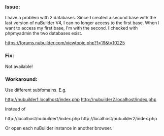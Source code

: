 ### Issue: 

I have a problem with 2 databases.
Since I created a second base with the last version of nuBuilder V4, I can no longer access to the first base.
When I want to access my first base, I'm with the second.
I checked with phpmyadmin the two databases exist.

https://forums.nubuilder.com/viewtopic.php?f=19&t=10225

### Fix: 

Not available!

### Workaround: 

Use different subfomains. E.g.

http://nubuilder1.localhost/index.php
http://nubuilder2.localhost/index.php

Instead of

http://localhost/nubuilder1/index.php
http://localhost/nubuilder2/index.php


Or open each nuBuilder instance in another browser.
